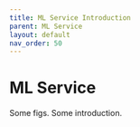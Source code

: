 ```yaml
---
title: ML Service Introduction
parent: ML Service
layout: default
nav_order: 50
---
```

# ML Service
Some figs. Some introduction.